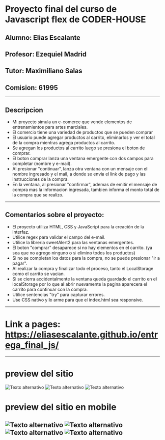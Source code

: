 # Proyecto final del curso de Javascript flex de CODER-HOUSE
## Alumno: Elias Escalante
## Profesor: Ezequiel Madrid
## Tutor: Maximiliano Salas 
## Comision: 61995

----

## Descripcion

- Mi proyecto simula un e-comerce que vende elementos de entrenamientos para artes marciales.
- El comercio tiene una variedad de productos que se pueden comprar
- El usuario puede agregar productos al carrito, eliminarlos y ver el total de la compra mientras agrega productos al carrito.
- Se agregan los productos al carrito luego se presiona el boton de comprar.
- El boton comprar lanza una ventana emergente con dos campos para completar (nombre y e-mail).
- Al presionar "continuar", lanza otra ventana con un mensaje con el nombre ingresado y el mail, a donde se envia el link de pago y las instrucciones de la compra.
- En la ventana, al presionar "confirmar", ademas de emitir el mensaje de compra mas la informacion ingresada, tambien informa el monto total de la compra que se realizo.

----

## Comentarios sobre el proyecto: 

 - El proyecto utiliza HTML, CSS y JavaScript para la creación de la interfaz.
 - Utilice regex para validar el campo del e-mail.
 - Utilice la libreria sweetAlert2 para las ventanas emergentes.
 - El boton "comprar" desaparece si no hay elementos en el carrito. (ya sea que no agrego ninguno o si elimino todos los productos)
 - Si no se completan los datos para la compra, no se puede presionar "ir a pagar".
 - Al realizar la compra y finalizar todo el proceso, tanto el LocalStorage como el carrito se vacian.
 - Si se cierra accidentalmente la ventana queda guardado el carrito en el localStorage por lo que al abrir
   nuevamente la pagina aparecera el carrito para continuar con la compra.
 - Utilice sentencias "try" para capturar errores.
 - Use CSS nativo y lo arme para que el index.html sea responsive.
 
 ---

# Link a pages: https://eliasescalante.github.io/entrega_final_js/

---

# preview del sitio

![Texto alternativo](https://github.com/eliasescalante/entrega_final_js/blob/main/assets/capture_1.JPG)
![Texto alternativo](https://github.com/eliasescalante/entrega_final_js/blob/main/assets/capture_2.JPG)
![Texto alternativo](https://github.com/eliasescalante/entrega_final_js/blob/main/assets/capture_3.JPG)

# preview del sitio en mobile

![Texto alternativo](https://github.com/eliasescalante/entrega_final_js/blob/main/assets/capture_responsive_1.JPG)
![Texto alternativo](https://github.com/eliasescalante/entrega_final_js/blob/main/assets/capture_responsive_2.JPG)
![Texto alternativo](https://github.com/eliasescalante/entrega_final_js/blob/main/assets/capture_responsive_3.JPG)
![Texto alternativo](https://github.com/eliasescalante/entrega_final_js/blob/main/assets/capture_responsive_4.JPG)
---
